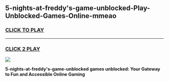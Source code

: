 
## 5-nights-at-freddy's-game-unblocked-Play-Unblocked-Games-Online-mmeao
<h3>
<a href="https://premium76.site?title=5-nights-at-freddy's-game-unblocked&ref=24A">CLICK TO PLAY</a></h3>
<hr>

<h3>
<a href="https://premium76.site?title=5-nights-at-freddy's-game-unblocked&ref=24A">CLICK 2 PLAY</a>
  
</h3>

<a href="https://premium76.site?title=5-nights-at-freddy's-game-unblocked&ref=24A"><img src="https://clearcache.store/games.png"></a>


**5-nights-at-freddy's-game-unblocked games unblocked: Your Gateway to Fun and Accessible Online Gaming**
